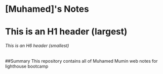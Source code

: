 # [Muhamed]'s Notes
# This is an H1 header (largest)
###### This is an H6 header (smallest)
##Summary
This repository contains all of Muhamed Mumin web notes for lighthouse bootcamp